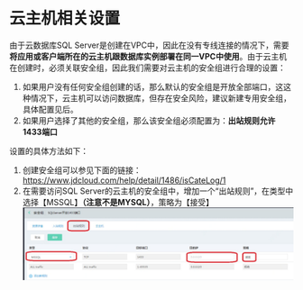 # 云主机相关设置
由于云数据库SQL Server是创建在VPC中，因此在没有专线连接的情况下，需要**将应用或客户端所在的云主机跟数据库实例部署在同一VPC中使用**。由于云主机在创建时，必须关联安全组，因此我们需要对云主机的安全组进行合理的设置：
1. 如果用户没有任何安全组创建的话，那么默认的安全组是开放全部端口，这这种情况下，云主机可以访问数据库，但存在安全风险，建议新建专用安全组，具体配置见后。
2. 如果用户选择了其他的安全组，那么该安全组必须配置为：**出站规则允许1433端口**

设置的具体方法如下：
1. 创建安全组可以参见下面的链接：https://www.jdcloud.com/help/detail/1486/isCateLog/1
2. 在需要访问SQL Server的云主机的安全组中，增加一个“出站规则”，在类型中选择【MSSQL】**（注意不是MYSQL）**，策略为【接受】
![通过云主机连接1](../../../../../image/RDS/Instance-Connection-SQLServer-1.png)


